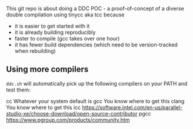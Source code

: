 This git repo is about doing a DDC POC - a proof-of-concept of a diverse double compilation using tinycc aka tcc because 
* it is easier to get started with it
* it is already building reproducibly
* faster to compile (gcc takes over one hour)
* it has fewer build dependencies (which need to be version-tracked when rebuilding)

## Using more compilers

`ddc.sh` will automatically pick up the following compilers on your PATH and
test them:

cc              Whatever your system default is
gcc             You know where to get this
clang           You know where to get this
icc             https://software.intel.com/en-us/parallel-studio-xe/choose-download/open-source-contributor
pgcc            https://www.pgroup.com/products/community.htm
